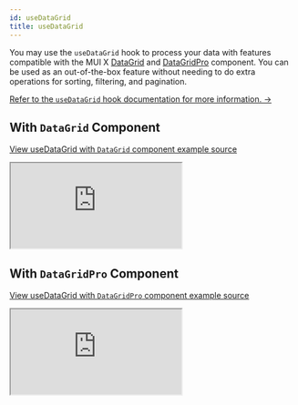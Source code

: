```yaml
---
id: useDataGrid
title: useDataGrid
---
```


You may use the `useDataGrid` hook to process your data with features compatible with the MUI X [DataGrid](https://mui.com/x/react-data-grid/) and [DataGridPro](https://mui.com/x/react-data-grid/) component. You can be used as an out-of-the-box feature without needing to do extra operations for sorting, filtering, and pagination.

[Refer to the `useDataGrid` hook documentation for more information. →](/docs/ui-frameworks/mui/hooks/useDataGrid)


## With `DataGrid` Component

[View useDataGrid with `DataGrid` component example source](https://github.com/pankod/refine/tree/master/examples/table/mui/useDataGrid)

<iframe src="https://stackblitz.com/github/pankod/refine/tree/master/examples/table/mui/useDataGrid?autoresize=1&fontsize=16&theme=dark&view=preview"
    style={{width: "100%", height:"80vh", border: "0px", borderRadius: "8px", overflow:"hidden"}}
    title="refine-use-data-grid-example"
></iframe>

## With `DataGridPro` Component

[View useDataGrid with `DataGridPro` component example source](https://github.com/pankod/refine/tree/master/examples/table/mui/dataGridPro)

<iframe src="https://stackblitz.com/github/pankod/refine/tree/master/examples/table/mui/dataGridPro?autoresize=1&fontsize=16&theme=dark&view=preview"
    style={{width: "100%", height:"80vh", border: "0px", borderRadius: "8px", overflow:"hidden"}}
    title="refine-use-data-grid-example"
></iframe>
